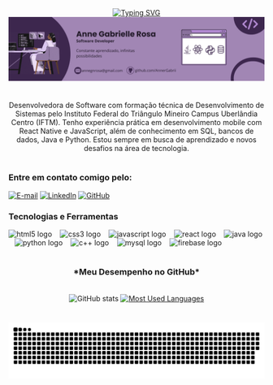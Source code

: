 <div align="center">
  <a href="https://git.io/typing-svg">
    <img src="https://readme-typing-svg.demolab.com?font=Fira+Code&weight=500&size=22&pause=1000&color=A186B4&center=true&vCenter=true&random=false&width=524&lines=%E2%8A%B9+Ol%C3%A1,+me+chamo+Anne!+%CB%99%E1%B5%95%CB%99+%E2%8A%B9+" alt="Typing SVG">
  </a>
</div>

<img align="center" alt="" src="./src/header.png">

#

<p align="center">Desenvolvedora de Software com formação técnica de Desenvolvimento de Sistemas pelo Instituto Federal do Triângulo Mineiro Campus Uberlândia Centro (IFTM). Tenho experiência prática em desenvolvimento mobile com React Native e JavaScript, além de conhecimento em SQL, bancos de dados, Java e Python. Estou sempre em busca de aprendizado e novos desafios na área de tecnologia.</p>

#

<img align="right" alt="" height="190px" src="https://camo.githubusercontent.com/8b4fe338a03c65215703c7c951684f1ecd8f313f483eeb1328ce72e1d916c676/68747470733a2f2f692e70696e696d672e636f6d2f6f726967696e616c732f65642f66392f31382f65646639313832306634356563383863376464393964363839643336623765382e676966">

<h3 align="left">Entre em contato comigo pelo:</h3>

[![E-mail](https://img.shields.io/badge/-Email-000?style=for-the-badge&logo=microsoft-outlook&logoColor=A186B4&color=000)](mailto:annegnrosa@gmail.com)
[![LinkedIn](https://img.shields.io/badge/-LinkedIn-000?style=for-the-badge&logo=linkedin&logoColor=A186B4&color=000)](https://www.linkedin.com/in/anne-gabrielle-rosa-3b309b335)
[![GitHub](https://img.shields.io/badge/-GitHub-000?style=for-the-badge&logo=github&logoColor=A186B4&color=000)](https://github.com/AnnerGabrii)

<h3 align="left">Tecnologias e Ferramentas</h3>

<div align="left">
  <img src="https://cdn.jsdelivr.net/gh/devicons/devicon/icons/html5/html5-original.svg" height="25" alt="html5 logo"  />
  <img width="8" />
  <img src="https://cdn.jsdelivr.net/gh/devicons/devicon/icons/css3/css3-original.svg" height="25" alt="css3 logo"  />
  <img width="8" />
  <img src="https://cdn.jsdelivr.net/gh/devicons/devicon/icons/javascript/javascript-plain.svg" height="25" alt="javascript logo"  />
  <img width="8" />
  <img src="https://cdn.jsdelivr.net/gh/devicons/devicon/icons/react/react-original.svg" height="25" alt="react logo"  />
  <img width="8" />
  <img src="https://cdn.jsdelivr.net/gh/devicons/devicon/icons/java/java-original.svg" height="25" alt="java logo"  />
  <img width="8" />
  <img src="https://cdn.jsdelivr.net/gh/devicons/devicon/icons/python/python-original.svg" height="25" alt="python logo"  />
  <img width="8" />
  <img src="https://cdn.jsdelivr.net/gh/devicons/devicon/icons/cplusplus/cplusplus-original.svg" height="25" alt="c++ logo"  />
  <img width="8" />
  <img src="https://cdn.jsdelivr.net/gh/devicons/devicon/icons/mysql/mysql-original.svg" height="25" alt="mysql logo"  />
  <img width="8" />
  <img src="https://cdn.jsdelivr.net/gh/devicons/devicon/icons/firebase/firebase-plain.svg" height="25" alt="firebase logo"  />
  <img width="8" />
</div>

#

<div style="text-align: center;" align="center">
  <h3> *Meu Desempenho no GitHub*</h3>
  <br>
  <img src="https://github-readme-stats-git-masterrstaa-rickstaa.vercel.app/api?username=AnnerGabrii&hide_title=true&show_icons=true&include_all_commits=false&count_private=true&line_height=25&hide=issues&bg_color=000&title_color=A186B4&text_color=FFF&border_radius=3&border_color=A186B4&icon_color=A186B4&theme=jolly" alt="GitHub stats">

  <a href="https://github.com/AnnerGabrii/github-readme-stats">
    <img src="https://github-readme-stats-git-masterrstaa-rickstaa.vercel.app/api/top-langs/?username=AnnerGabrii&line_height=10&card_width=290&layout=compact&hide_title=false&count_private=true&langs_count=4&show_icons=true&title_color=A186B4&hide=html,scss,less&bg_color=000&text_color=8B8B8B&border_radius=3&border_color=A186B4&count_private=true&langs_color_Java=8C4DB8&langs_color_JavaScript=822EBD" alt="Most Used Languages">
  </a>
</div>
 

#

<picture align="center">
  <source media="(prefers-color-scheme: dark)" srcset="https://raw.githubusercontent.com/AnnerGabrii/AnnerGabrii/output/github-contribution-grid-snake-dark.svg">
  <source media="(prefers-color-scheme: light)" srcset="https://raw.githubusercontent.com/AnnerGabrii/AnnerGabrii/output/github-contribution-grid-snake-dark.svg">
  <img align="center" alt="github contribution grid snake animation" src="https://raw.githubusercontent.com/AnnerGabrii/AnnerGabrii/output/github-contribution-grid-snake.svg">
</picture>


